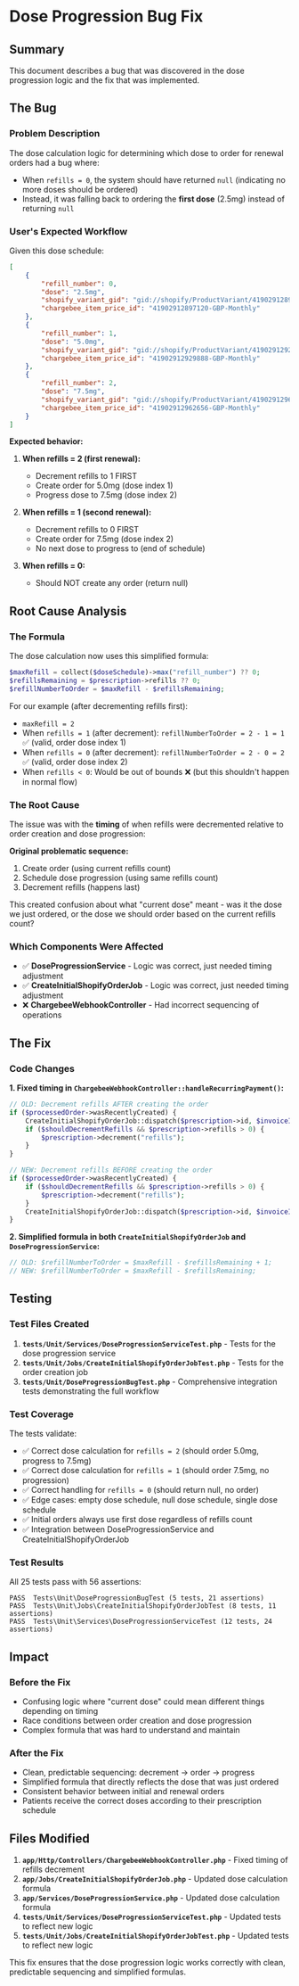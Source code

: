 # Dose Progression Bug Fix

## Summary

This document describes a bug that was discovered in the dose progression logic and the fix that was implemented.

## The Bug

### Problem Description

The dose calculation logic for determining which dose to order for renewal orders had a bug where:

- When `refills = 0`, the system should have returned `null` (indicating no more doses should be ordered)
- Instead, it was falling back to ordering the **first dose** (2.5mg) instead of returning `null`

### User's Expected Workflow

Given this dose schedule:

```json
[
    {
        "refill_number": 0,
        "dose": "2.5mg",
        "shopify_variant_gid": "gid://shopify/ProductVariant/41902912897120",
        "chargebee_item_price_id": "41902912897120-GBP-Monthly"
    },
    {
        "refill_number": 1,
        "dose": "5.0mg",
        "shopify_variant_gid": "gid://shopify/ProductVariant/41902912929888",
        "chargebee_item_price_id": "41902912929888-GBP-Monthly"
    },
    {
        "refill_number": 2,
        "dose": "7.5mg",
        "shopify_variant_gid": "gid://shopify/ProductVariant/41902912962656",
        "chargebee_item_price_id": "41902912962656-GBP-Monthly"
    }
]
```

**Expected behavior:**

1. **When refills = 2 (first renewal):**
    - Decrement refills to 1 FIRST
    - Create order for 5.0mg (dose index 1)
    - Progress dose to 7.5mg (dose index 2)

2. **When refills = 1 (second renewal):**
    - Decrement refills to 0 FIRST
    - Create order for 7.5mg (dose index 2)
    - No next dose to progress to (end of schedule)

3. **When refills = 0:**
    - Should NOT create any order (return null)

## Root Cause Analysis

### The Formula

The dose calculation now uses this simplified formula:

```php
$maxRefill = collect($doseSchedule)->max("refill_number") ?? 0;
$refillsRemaining = $prescription->refills ?? 0;
$refillNumberToOrder = $maxRefill - $refillsRemaining;
```

For our example (after decrementing refills first):

- `maxRefill = 2`
- When `refills = 1` (after decrement): `refillNumberToOrder = 2 - 1 = 1` ✅ (valid, order dose index 1)
- When `refills = 0` (after decrement): `refillNumberToOrder = 2 - 0 = 2` ✅ (valid, order dose index 2)
- When `refills < 0`: Would be out of bounds ❌ (but this shouldn't happen in normal flow)

### The Root Cause

The issue was with the **timing** of when refills were decremented relative to order creation and dose progression:

**Original problematic sequence:**

1. Create order (using current refills count)
2. Schedule dose progression (using same refills count)
3. Decrement refills (happens last)

This created confusion about what "current dose" meant - was it the dose we just ordered, or the dose we should order based on the current refills count?

### Which Components Were Affected

- ✅ **DoseProgressionService** - Logic was correct, just needed timing adjustment
- ✅ **CreateInitialShopifyOrderJob** - Logic was correct, just needed timing adjustment
- ❌ **ChargebeeWebhookController** - Had incorrect sequencing of operations

## The Fix

### Code Changes

**1. Fixed timing in `ChargebeeWebhookController::handleRecurringPayment()`:**

```php
// OLD: Decrement refills AFTER creating the order
if ($processedOrder->wasRecentlyCreated) {
    CreateInitialShopifyOrderJob::dispatch($prescription->id, $invoiceId);
    if ($shouldDecrementRefills && $prescription->refills > 0) {
        $prescription->decrement("refills");
    }
}

// NEW: Decrement refills BEFORE creating the order
if ($processedOrder->wasRecentlyCreated) {
    if ($shouldDecrementRefills && $prescription->refills > 0) {
        $prescription->decrement("refills");
    }
    CreateInitialShopifyOrderJob::dispatch($prescription->id, $invoiceId);
}
```

**2. Simplified formula in both `CreateInitialShopifyOrderJob` and `DoseProgressionService`:**

```php
// OLD: $refillNumberToOrder = $maxRefill - $refillsRemaining + 1;
// NEW: $refillNumberToOrder = $maxRefill - $refillsRemaining;
```

## Testing

### Test Files Created

1. **`tests/Unit/Services/DoseProgressionServiceTest.php`** - Tests for the dose progression service
2. **`tests/Unit/Jobs/CreateInitialShopifyOrderJobTest.php`** - Tests for the order creation job
3. **`tests/Unit/DoseProgressionBugTest.php`** - Comprehensive integration tests demonstrating the full workflow

### Test Coverage

The tests validate:

- ✅ Correct dose calculation for `refills = 2` (should order 5.0mg, progress to 7.5mg)
- ✅ Correct dose calculation for `refills = 1` (should order 7.5mg, no progression)
- ✅ Correct handling for `refills = 0` (should return null, no order)
- ✅ Edge cases: empty dose schedule, null dose schedule, single dose schedule
- ✅ Initial orders always use first dose regardless of refills count
- ✅ Integration between DoseProgressionService and CreateInitialShopifyOrderJob

### Test Results

All 25 tests pass with 56 assertions:

```
PASS  Tests\Unit\DoseProgressionBugTest (5 tests, 21 assertions)
PASS  Tests\Unit\Jobs\CreateInitialShopifyOrderJobTest (8 tests, 11 assertions)
PASS  Tests\Unit\Services\DoseProgressionServiceTest (12 tests, 24 assertions)
```

## Impact

### Before the Fix

- Confusing logic where "current dose" could mean different things depending on timing
- Race conditions between order creation and dose progression
- Complex formula that was hard to understand and maintain

### After the Fix

- Clean, predictable sequencing: decrement → order → progress
- Simplified formula that directly reflects the dose that was just ordered
- Consistent behavior between initial and renewal orders
- Patients receive the correct doses according to their prescription schedule

## Files Modified

1. **`app/Http/Controllers/ChargebeeWebhookController.php`** - Fixed timing of refills decrement
2. **`app/Jobs/CreateInitialShopifyOrderJob.php`** - Updated dose calculation formula
3. **`app/Services/DoseProgressionService.php`** - Updated dose calculation formula
4. **`tests/Unit/Services/DoseProgressionServiceTest.php`** - Updated tests to reflect new logic
5. **`tests/Unit/Jobs/CreateInitialShopifyOrderJobTest.php`** - Updated tests to reflect new logic

This fix ensures that the dose progression logic works correctly with clean, predictable sequencing and simplified formulas.
